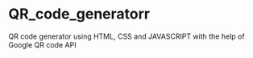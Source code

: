 # QR_code_generatorr
QR code generator using HTML, CSS and JAVASCRIPT with the help of Google QR code API
